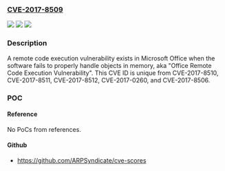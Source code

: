 ### [CVE-2017-8509](https://cve.mitre.org/cgi-bin/cvename.cgi?name=CVE-2017-8509)
![](https://img.shields.io/static/v1?label=Product&message=Microsoft%20Office&color=blue)
![](https://img.shields.io/static/v1?label=Version&message=n%2Fa&color=blue)
![](https://img.shields.io/static/v1?label=Vulnerability&message=Remote%20Code%20Execution&color=brighgreen)

### Description

A remote code execution vulnerability exists in Microsoft Office when the software fails to properly handle objects in memory, aka "Office Remote Code Execution Vulnerability". This CVE ID is unique from CVE-2017-8510, CVE-2017-8511, CVE-2017-8512, CVE-2017-0260, and CVE-2017-8506.

### POC

#### Reference
No PoCs from references.

#### Github
- https://github.com/ARPSyndicate/cve-scores


